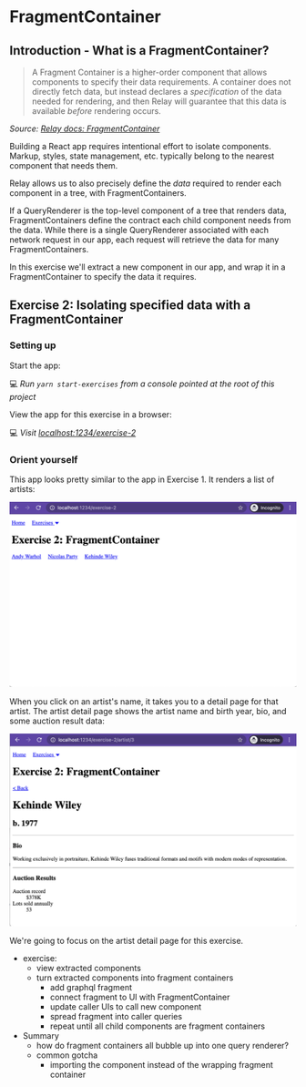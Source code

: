 # FragmentContainer

## Introduction - What is a FragmentContainer?

> A Fragment Container is a higher-order component that allows components to specify their data requirements. A container does not directly fetch data, but instead declares a _specification_ of the data needed for rendering, and then Relay will guarantee that this data is available _before_ rendering occurs.

_Source: [Relay docs: FragmentContainer](https://relay.dev/docs/v10.1.3/fragment-container/)_

Building a React app requires intentional effort to isolate components. Markup, styles, state management, etc. typically belong to the nearest component that needs them. 

Relay allows us to also precisely define the _data_ required to render each component in a tree, with FragmentContainers. 

If a QueryRenderer is the top-level component of a tree that renders data, FragmentContainers define the contract each child component needs from the data. While there is a single QueryRenderer associated with each network request in our app, each request will retrieve the data for many FragmentContainers. 

In this exercise we'll extract a new component in our app, and wrap it in a FragmentContainer to specify the data it requires. 

## Exercise 2: Isolating specified data with a FragmentContainer

### Setting up

Start the app:

💻 _Run `yarn start-exercises` from a console pointed at the root of this project_

View the app for this exercise in a browser:

💻 _Visit [localhost:1234/exercise-2](http://localhost:1234/exercise-2)_

### Orient yourself

This app looks pretty similar to the app in Exercise 1. It renders a list of artists: 

![The app for this exercise, showing a list of artists](./docs/00-artist-list.png)

When you click on an artist's name, it takes you to a detail page for that artist. The artist detail page shows the artist name and birth year, bio, and some auction result data: 

![The artist detail page for this exercise](./docs/01-artist-detail-page.png)

We're going to focus on the artist detail page for this exercise. 



- exercise: 
  - view extracted components 
  - turn extracted components into fragment containers
    - add graphql fragment
    - connect fragment to UI with FragmentContainer
    - update caller UIs to call new component
    - spread fragment into caller queries
    - repeat until all child components are fragment containers
- Summary
  - how do fragment containers all bubble up into one query renderer?
  - common gotcha
    - importing the component instead of the wrapping fragment container
